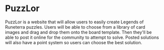 # PuzzLor
PuzzLor is a website that will allow users to easily create Legends of Runeterra puzzles. Users will be able to choose from a library of card images and drag and drop them onto the board template. Then they'll be able to post it online for the community to attempt to solve. Posted solutions will also have a point system so users can choose the best solution.
